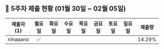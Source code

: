 ## :pushpin: 5주차 제출 현황 (01월 30일 ~ 02월 05일)

| 제출자 (1) | 월요일 | 화요일 | 수요일 | 목요일 | 금요일 | 토요일 | 일요일 | 제출량 |
|:---:|:---:|:---:|:---:|:---:|:---:|:---:|:---:|:---:|
| ninaaano |:white_check_mark:| | | | | | | 14.29% |
